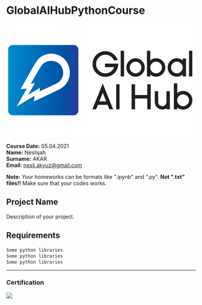 # GlobalAIHubPythonCourse
![](newlogo.png)

**Course Date:** 05.04.2021  
**Name:** Neslişah  
**Surname:** AKAR  
**Email:** nesli.akyuz@gmail.com  

**Note:** Your homeworks can be formats like ".ipynb" and ".py". **Not ".txt" files!!** Make sure that your codes works.  

## Project Name
Description of your project.

## Requirements
```
Some python libraries
Some python libraries
Some python libraries
```
---

### Certification
![](img/TopLearnerCertificate.png)

